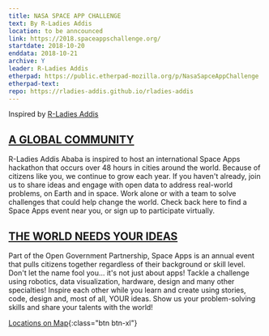 ```yaml
---
title: NASA SPACE APP CHALLENGE
text: By R-Ladies Addis
location: to be anncounced
link: https://2018.spaceappschallenge.org/
startdate: 2018-10-20
enddata: 2018-10-21
archive: Y  
leader: R-Ladies Addis
etherpad: https://public.etherpad-mozilla.org/p/NasaSapceAppChallenge
etherpad-text: 
repo: https://rladies-addis.github.io/rladies-addis
---
```


Inspired by [R-Ladies Addis]( https://rladies-addis.github.io/rladies-addis) 

## [A GLOBAL COMMUNITY](https://2018.spaceappschallenge.org/)

R-Ladies Addis Ababa is inspired to host an international  Space Apps hackathon that occurs over 48 hours in cities around the world. Because of citizens like you, we continue to grow each year. If you haven't already, join us to share ideas and engage with open data to address real-world problems, on Earth and in space. Work alone or with a team to solve challenges that could help change the world. Check back here to find a Space Apps event near you, or sign up to participate virtually.

## [THE WORLD NEEDS YOUR IDEAS](https://2018.spaceappschallenge.org/news/announcing-spaceapps-2018-challenge-categories)

Part of the Open Government Partnership, Space Apps is an annual event that pulls citizens together regardless of their background or skill level. Don't let the name fool you... it's not just about apps! Tackle a challenge using robotics, data visualization, hardware, design and many other specialties! Inspire each other while you learn and create using stories, code, design and, most of all, YOUR ideas. Show us your problem-solving skills and share your talents with the world!

[Locations on Map](https://2018.spaceappschallenge.org/locations/map){:class="btn btn-xl"} 


